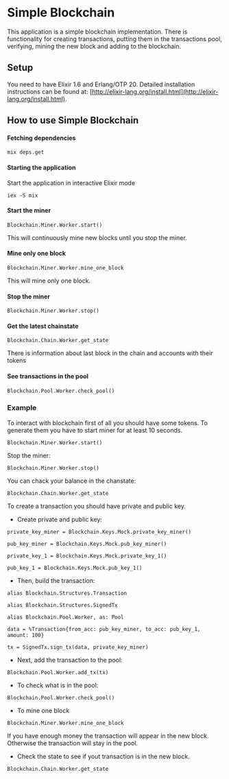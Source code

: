 # Simple Blockchain

This application is a simple blockchain implementation. There is functionality for creating transactions, putting them in the transactions pool, verifying, mining the new block and adding to the blockchain.

## Setup

You need to have Elixir 1.6 and Erlang/OTP 20. Detailed installation instructions can be found at: [http://elixir-lang.org/install.html](http://elixir-lang.org/install.html).

## How to use Simple Blockchain

#### **Fetching dependencies**
`mix deps.get`

#### **Starting the application**
Start the application in interactive Elixir mode

`iex -S mix`

#### **Start the miner**
`Blockchain.Miner.Worker.start()`

This will continuously mine new blocks until you stop the miner.

#### **Mine only one block**
`Blockchain.Miner.Worker.mine_one_block`

This will mine only one block.

#### **Stop the miner**
`Blockchain.Miner.Worker.stop()`

#### **Get the latest chainstate**
`Blockchain.Chain.Worker.get_state`

There is information about last block in the chain and accounts with their tokens

#### **See transactions in the pool**
`Blockchain.Pool.Worker.check_pool()`

### Example

To interact with blockchain first of all you should have some tokens. 
To generate them you have to start miner for at least 10 seconds.

`Blockchain.Miner.Worker.start()`

Stop the miner:

`Blockchain.Miner.Worker.stop()`

You can chack your balance in the chanstate:

`Blockchain.Chain.Worker.get_state`

To create a transaction you should have private and public key.
- Create private and public key:


`private_key_miner = Blockchain.Keys.Mock.private_key_miner()`


`pub_key_miner = Blockchain.Keys.Mock.pub_key_miner()`


`private_key_1 = Blockchain.Keys.Mock.private_key_1()`


`pub_key_1 = Blockchain.Keys.Mock.pub_key_1()`


- Then, build the transaction:

`alias Blockchain.Structures.Transaction`


`alias Blockchain.Structures.SignedTx`


`alias Blockchain.Pool.Worker, as: Pool`


`data = %Transaction{from_acc: pub_key_miner, to_acc: pub_key_1, amount: 100}`


`tx = SignedTx.sign_tx(data, private_key_miner)`


- Next, add the transaction to the pool: 


`Blockchain.Pool.Worker.add_tx(tx)`

- To check what is in the pool:


`Blockchain.Pool.Worker.check_pool()`

- To mine one block


`Blockchain.Miner.Worker.mine_one_block`

If you have enough money the transaction will appear in the new block.
Otherwise the transaction will stay in the pool.

- Check the state to see if yout transaction is in the new block. 

`Blockchain.Chain.Worker.get_state`








